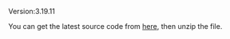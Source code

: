 Version:3.19.11

You can get the latest source code from [here](https://obssdk.obs.cn-north-1.myhuaweicloud.com/current/go/go.zip),
then unzip the file.
